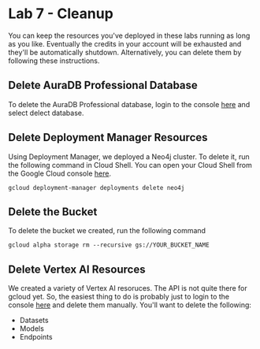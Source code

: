 # Lab 7 - Cleanup
You can keep the resources you've deployed in these labs running as long as you like.  Eventually the credits in your account will be exhausted and they'll be automatically shutdown.  Alternatively, you can delete them by following these instructions.

## Delete AuraDB Professional Database
To delete the AuraDB Professional database, login to the console [here](https://console.neo4j.io/) and select delect database.

## Delete Deployment Manager Resources
Using Deployment Manager, we deployed a Neo4j cluster.  To delete it, run the following command in Cloud Shell.  You can open your Cloud Shell from the Google Cloud console [here](https://console.cloud.google.com/).

    gcloud deployment-manager deployments delete neo4j

## Delete the Bucket
To delete the bucket we created, run the following command

    gcloud alpha storage rm --recursive gs://YOUR_BUCKET_NAME

## Delete Vertex AI Resources
We created a variety of Vertex AI resoruces.  The API is not quite there for gcloud yet.  So, the easiest thing to do is probably just to login to the console [here](https://console.cloud.google.com/vertex-ai) and delete them manually.  You'll want to delete the following:

* Datasets
* Models
* Endpoints